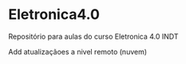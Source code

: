 # Eletronica4.0
Repositório para aulas do curso Eletronica 4.0 INDT

Add atualizaçãoes a nivel remoto (nuvem)
